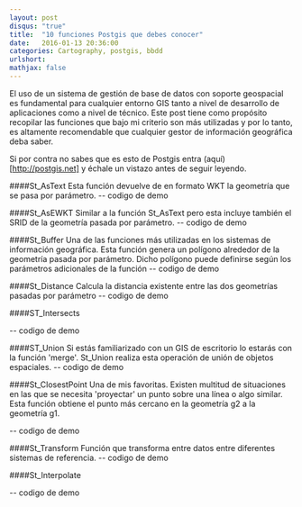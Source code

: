 ```yaml
---
layout: post
disqus: "true"
title:  "10 funciones Postgis que debes conocer"
date:   2016-01-13 20:36:00
categories: Cartography, postgis, bbdd
urlshort: 
mathjax: false
---
```

El uso de un sistema de gestión de base de datos con soporte geospacial es fundamental para cualquier entorno GIS tanto a nivel de desarrollo de aplicaciones como a nivel de técnico. Este post tiene como propósito recopilar las funciones que bajo mi criterio son más utilizadas y por lo tanto, es altamente recomendable que cualquier gestor de información geográfica deba saber.

Si por contra no sabes que es esto de Postgis entra (aquí)[http://postgis.net] y échale un vistazo antes de seguir leyendo.

####St_AsText
Esta función devuelve de en formato WKT la geometría que se pasa por parámetro.
-- codigo de demo

####St_AsEWKT
Similar a la función St_AsText pero esta incluye también el SRID de la geometría pasada por parámetro.
-- codigo de demo

####St_Buffer
Una de las funciones más utilizadas en los sistemas de información geográfica. Esta función genera un polígono alrededor de la geometría pasada por parámetro. Dicho polígono puede definirse según los parámetros adicionales de la función
-- codigo de demo

####St_Distance
Calcula la distancia existente entre las dos geometrías pasadas por parámetro
-- codigo de demo


####ST_Intersects

-- codigo de demo


####ST_Union
Si estás familiarizado con un GIS de escritorio lo estarás con la función 'merge'. St_Union realiza esta operación de unión de objetos espaciales.
-- codigo de demo

####St_ClosestPoint
Una de mis favoritas. Existen multitud de situaciones en las que se necesita 'proyectar' un punto sobre una línea o algo similar. Esta función obtiene el punto más cercano en la geometría g2 a la geometría g1.

-- codigo de demo


####St_Transform
Función que transforma entre datos entre diferentes sistemas de referencia. 
-- codigo de demo

####St_Interpolate

-- codigo de demo